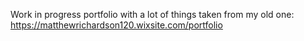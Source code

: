 Work in progress portfolio with a lot of things taken from my old one: https://matthewrichardson120.wixsite.com/portfolio
